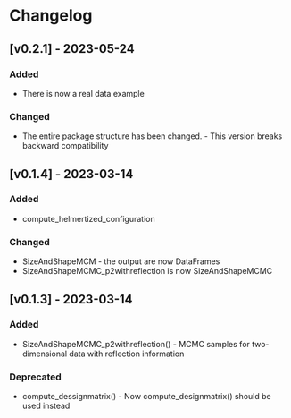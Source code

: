 # Changelog

## [v0.2.1] - 2023-05-24
### Added
- There is now a real data example

### Changed
- The entire package structure has been changed. - This version breaks backward compatibility


## [v0.1.4] - 2023-03-14
### Added
- compute_helmertized_configuration

### Changed
- SizeAndShapeMCM - the output are now DataFrames
- SizeAndShapeMCMC_p2withreflection is now SizeAndShapeMCMC


## [v0.1.3] - 2023-03-14
### Added
- SizeAndShapeMCMC_p2withreflection() - MCMC samples for two-dimensional data with reflection information

### Deprecated
- compute_dessignmatrix() - Now compute_designmatrix() should be used instead